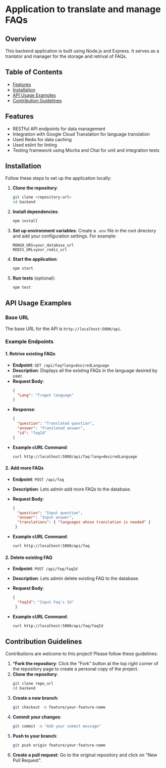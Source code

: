 # Application to translate and manage FAQs 

## Overview
This backend application is built using Node.js and Express. It serves as a tranlator and manager for the storage and retrival of FAQs.

## Table of Contents
- [Features](#features)
- [Installation](#installation)
- [API Usage Examples](#api-usage-examples)
- [Contribution Guidelines](#contribution-guidelines)

## Features
- RESTful API endpoints for data management
- Integration with Google Cloud Translation for language translation
- Used Redis for data caching
- Used eslint for linting
- Testing framework using Mocha and Chai for unit and integration tests

## Installation

Follow these steps to set up the application locally:

1. **Clone the repository**:
   ```bash
   git clone <repository-url>
   cd backend
   ```

2. **Install dependencies**:
   ```bash
   npm install
   ```

3. **Set up environment variables**:
   Create a `.env` file in the root directory and add your configuration settings. For example:
   ```plaintext
   MONGO_URI=your_database_url
   REDIS_URL=your_redis_url
   ```

4. **Start the application**:
   ```bash
   npm start
   ```

5. **Run tests** (optional):
   ```bash
   npm test
   ```

## API Usage Examples

### Base URL
The base URL for the API is `http://localhost:5000/api`.

### Example Endpoints

#### 1. Retrive existing FAQs
- **Endpoint**: `GET /api/faq?lang=desiredLanguage`
- **Description**: Displays all the existing FAQs in the language desired by user.
- **Request Body**:
  ```json
  {
    "Lang": "Traget language"
  }
  ```
- **Response**:
  ```json
  {
    "question": "Translated question",
    "answer": "Translated answer",
    "id": "faqId"
  }
  ```
- **Example cURL Command**:
  ```bash
  curl http://localhost:5000/api/faq?lang=desiredLanguage
  ```


#### 2. Add more FAQs
- **Endpoint**: `POST /api/faq`
- **Description**: Lets admin add more FAQs to the database.
- **Request Body**:
  ```json
  {
    "question": "Input question", 
    "answer": "Input answer", 
    "translations": { "languages whose translation is needed" }
   }
  ```

- **Example cURL Command**:
  ```bash
  curl http://localhost:5000/api/faq
  ```

#### 2. Delete existing FAQ
- **Endpoint**: `POST /api/faq/faqId`
- **Description**: Lets admin delete existing FAQ to the database.
- **Request Body**:
  ```json
  { 
    "faqId": "Input Faq's Id"
   }
  ```

- **Example cURL Command**:
  ```bash
  curl http://localhost:5000/api/faq/faqId
  ```

## Contribution Guidelines

Contributions are welcome to this project! Please follow these guidelines:
1. ***Fork the repository**:
   Click the "Fork" button at the top right corner of the repository page to create a personal copy of the project.
2. **Clone the repository**: 
   ```bash
   git clone repo_url
   cd backend
   ```
3. **Create a new branch**: 
   ```bash
   git checkout -b feature/your-feature-name
   ```
4. **Commit your changes**: 
   ```bash
   git commit -m "Add your commit message"
   ```
5. **Push to your branch**: 
   ```bash
   git push origin feature/your-feature-name
   ```
6. **Create a pull request**: 
   Go to the original repository and click on "New Pull Request".